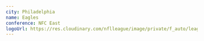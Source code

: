 ```yaml
---
city: Philadelphia
name: Eagles
conference: NFC East
logoUrl: https://res.cloudinary.com/nflleague/image/private/f_auto/league/puhrqgj71gobgdkdo6uq
---
```

